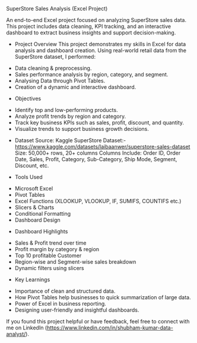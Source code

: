 SuperStore Sales Analysis (Excel Project)

An end-to-end Excel project focused on analyzing SuperStore sales data. This project includes data cleaning,
KPI tracking, and an interactive dashboard to extract business insights and support decision-making.


* Project Overview
This project demonstrates my skills in Excel for data analysis and dashboard creation. Using real-world retail data from the SuperStore dataset, I performed:
- Data cleaning & preprocessing.
- Sales performance analysis by region, category, and segment.
- Analysing Data through Pivot Tables.
- Creation of a dynamic and interactive dashboard.


* Objectives
- Identify top and low-performing products.
- Analyze profit trends by region and category.
- Track key business KPIs such as sales, profit, discount, and quantity.
- Visualize trends to support business growth decisions.


* Dataset
Source: Kaggle SuperStore Dataset:- https://www.kaggle.com/datasets/laibaanwer/superstore-sales-dataset
Size: 50,000+ rows, 20+ columns
Columns Include: Order ID, Order Date, Sales, Profit, Category, Sub-Category, Ship Mode, Segment, Discount, etc.


* Tools Used
- Microsoft Excel
- Pivot Tables
- Excel Functions (XLOOKUP, VLOOKUP, IF, SUMIFS, COUNTIFS etc.)
- Slicers & Charts
- Conditional Formatting
- Dashboard Design


* Dashboard Highlights
- Sales & Profit trend over time
- Profit margin by category & region
- Top 10 profitable Customer
- Region-wise and Segment-wise sales breakdown
- Dynamic filters using slicers


* Key Learnings
- Importance of clean and structured data.
- How Pivot Tables help businesses to quick summarization of large data.
- Power of Excel in business reporting.
- Designing user-friendly and insightful dashboards.

If you found this project helpful or have feedback, feel free to connect with me on LinkedIn (https://www.linkedin.com/in/shubham-kumar-data-analyst/).
